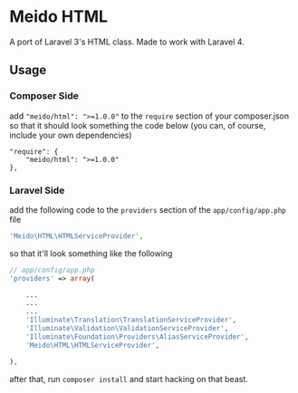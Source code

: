 # Meido HTML

A port of Laravel 3's HTML class. Made to work with Laravel 4.

## Usage

### Composer Side

add `"meido/html": ">=1.0.0"` to the `require` section of your composer.json so that it should look something the code below (you can, of course, include your own dependencies)

```composer
"require": {
	"meido/html": ">=1.0.0"
},
```

### Laravel Side

add the following code to the `providers` section of the `app/config/app.php` file

```php
'Meido\HTML\HTMLServiceProvider',
```

so that it'll look something like the following

```php
// app/config/app.php
'providers' => array(

	...
	...
	...
	'Illuminate\Translation\TranslationServiceProvider',
	'Illuminate\Validation\ValidationServiceProvider',
	'Illuminate\Foundation\Providers\AliasServiceProvider',
	'Meido\HTML\HTMLServiceProvider',

),
```

after that, run `composer install` and start hacking on that beast.